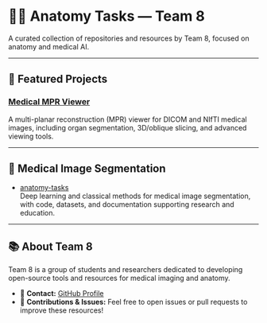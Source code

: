 # 🧑‍⚕️ Anatomy Tasks — Team 8

A curated collection of repositories and resources by Team 8, focused on anatomy and medical AI.

---

## 🚀 Featured Projects

### [Medical MPR Viewer](https://github.com/youssefh4/MPR-viewer)
A multi-planar reconstruction (MPR) viewer for DICOM and NIfTI medical images, including organ segmentation, 3D/oblique slicing, and advanced viewing tools.

---

## 🏥 Medical Image Segmentation

- [anatomy-tasks](https://github.com/youssefh4/Scan-Medical-organ-segmentation)  
  Deep learning and classical methods for medical image segmentation, with code, datasets, and documentation supporting research and education.

---

## 📚 About Team 8

Team 8 is a group of students and researchers dedicated to developing open-source tools and resources for medical imaging and anatomy.

- 🔗 **Contact:** [GitHub Profile](https://github.com/youssefh4)
- 🤝 **Contributions & Issues:** Feel free to open issues or pull requests to improve these resources!
